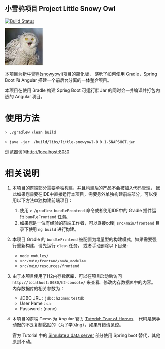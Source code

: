 小雪鸮项目 Project Little Snowy Owl
----------------------------------

[![Build Status](https://travis-ci.org/dewafer/little-snowyowl.svg?branch=master)](https://travis-ci.org/dewafer/little-snowyowl)

![Snowy Owl](./snowyowl.jpeg)


本项目为[新牛雪鸮(snowyowl)项目](https://coding.net/u/dewafer/p/snowyowl)的简化版，
演示了如何使用 Gradle，Spring Boot 和 Angular 搭建一个前后台分离的一体整合项目。


本项目在使用 Gradle 构建 Spring Boot 可运行胖 Jar 的同时会一并编译并打包内嵌的 Angular 项目。

使用方法
=======

```bash
> ./gradlew clean build
```

```bash
> java -jar ./build/libs/little-snowyowl-0.0.1-SNAPSHOT.jar
```

浏览器访问[http://localhost:8080](http://localhost:8080)


相关说明
=======

1.  本项目的前端部分需要单独构建，并且构建后的产品不会被加入代码管理，
    因此如果您需要在IDE中直接运行本项目，需要另外单独构建前端部分，可以使用以下方法单独构建前端项目：
    
    1. 使用 `>./gradlew bundleFrontend` 命令或者使用IDE中的 Gradle 插件运行 `bundleFrontend` 任务。
    2. 如果您是一位有经验的前端工作者，可以直接cd到 `src/main/frontend` 目录下使用 `ng build` 进行构建。
    
2.  本项目 Gradle 的 `bundleFrontend` 被配置为增量型的构建模式，如果需要强行重新构建，请先运行 `clean` 任务，
    或者手动删除以下目录:
    
    * `node_modules/`
    * `src/main/frontend/node_modules`
    * `src/main/resources/frontend`
    
3.  由于本项目使用了H2内存数据库，可以在项目启动后访问 `http://localhost:8080/h2-console/` 来查看、修改内存数据库中的内容。
    内存数据库的相关参数为：
    
    * JDBC URL  : `jdbc:h2:mem:testdb`
    * User Name : `sa`
    * Password  : (none)

4.  本项目的前端 Demo 为 Angular 官方 [Tutorial: Tour of Heroes](https://angular.io/tutorial)，
    代码是我手动敲的不是复制黏贴的（为了学习ng），如果有错请见谅。
    
    官方 Tutorial 中的 [Simulate a data server](https://angular.io/tutorial/toh-pt6#simulate-a-data-server) 部分使用
    Spring boot 替代，其他原封不动。
    
